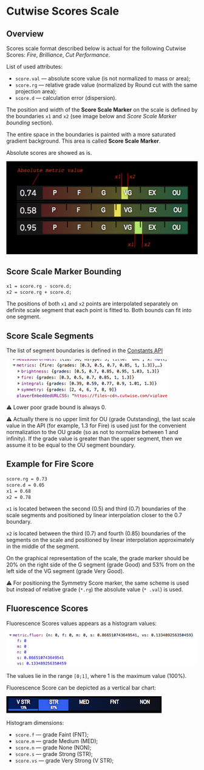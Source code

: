 # Cutwise Scores Scale

## Overview

Scores scale format described below is actual for the following Cutwise Scores: _Fire_, _Brilliance_, _Cut Performance_.

List of used attributes:

- `score.val` — absolute score value (is not normalized  to mass or area);
- `score.rg` — relative grade value (normalized by Round cut with the same projection area);
- `score.d` — calculation error (dispersion).

The position and width of the **Score Scale Marker** on the scale is defined by the boundaries `x1` and `x2` (see image below and _Score Scale Marker bounding_ section).

The entire space in the boundaries is painted with a more saturated gradient background. This area is called **Score Scale Marker**.

Absolute scores are showed as is.

![Fig.1](img/scores-scale.png)

## Score Scale Marker Bounding

```
x1 = score.rg - score.d;
x2 = score.rg + score.d;
```

The positions of both `x1` and `x2` points are interpolated separately on definite scale segment that each point is fitted to. Both bounds can fit into one segment.

## Score Scale Segments

The list of segment boundaries is defined in the [Constants API](constants-api.md)

![Fig.1](img/score-boundaries.png)

⚠️ Lower poor grade bound is always 0.

⚠️ Actually there is no upper limit for OU (grade Outstanding), the last scale value in the API (for example, 1.3 for Fire) is used just for the convenient normalization to the OU grade (so as not to normalize between 1 and infinity). If the grade value is greater than the upper segment, then we assume it to be equal to the OU segment boundary.

## Example for Fire Score

```
score.rg = 0.73
score.d = 0.05
x1 = 0.68
x2 = 0.78
```

`x1` is located between the second (0.5) and third (0.7) boundaries of the scale segments and positioned by linear interpolation closer to the 0.7 boundary.

`x2` is located between the third (0.7) and fourth (0.85) boundaries of the segments on the scale and positioned by linear interpolation approximately in the middle of the segment.

On the graphical representation of the scale, the grade marker should be 20% on the right side of the G segment (grade Good) and 53% from on the left side of the VG segment (grade Very Good).

⚠️ For positioning the Symmetry Score marker, the same scheme is used but instead of relative grade (`*.rg`) the absolute value (`* .val`) is used.

## Fluorescence Scores

Fluorescence Scores values appears as a histogram values:

![Fig.1](img/score-fluor-1.png)

The values lie in the range `[0;1]`, where 1 is the maximum value (100%).

Fluorescence Score can be depicted as a vertical bar chart:

![Fig.1](img/score-fluor-2.png)

Histogram dimensions:

- `score.f` — grade Faint (FNT);
- `score.m` — grade Medium (MED);
- `score.n` — grade None (NON);
- `score.s` — grade Strong (STR);
- `score.vs` — grade Very Strong (V STR);
